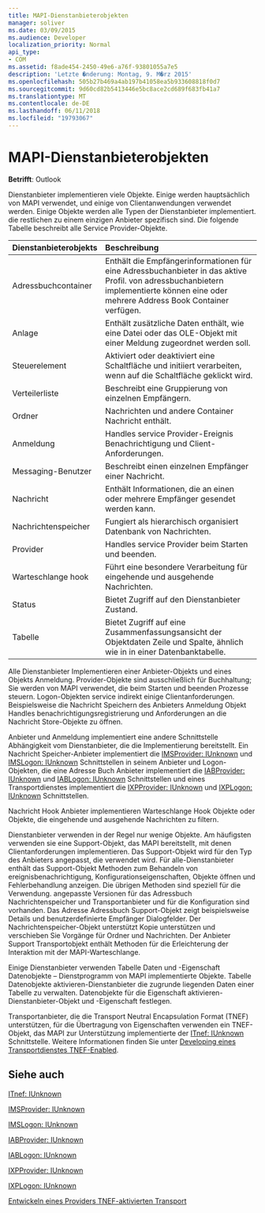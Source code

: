 ```yaml
---
title: MAPI-Dienstanbieterobjekten
manager: soliver
ms.date: 03/09/2015
ms.audience: Developer
localization_priority: Normal
api_type:
- COM
ms.assetid: f8ade454-2450-49e6-a76f-93801055a7e5
description: 'Letzte �nderung: Montag, 9. M�rz 2015'
ms.openlocfilehash: 505b27b469a4ab197b41058ea5b933608818f0d7
ms.sourcegitcommit: 9d60cd82b5413446e5bc8ace2cd689f683fb41a7
ms.translationtype: MT
ms.contentlocale: de-DE
ms.lasthandoff: 06/11/2018
ms.locfileid: "19793067"
---
```

# <a name="mapi-service-provider-objects"></a>MAPI-Dienstanbieterobjekten

  
  
**Betrifft**: Outlook 
  
Dienstanbieter implementieren viele Objekte. Einige werden hauptsächlich von MAPI verwendet, und einige von Clientanwendungen verwendet werden. Einige Objekte werden alle Typen der Dienstanbieter implementiert. die restlichen zu einem einzigen Anbieter spezifisch sind. Die folgende Tabelle beschreibt alle Service Provider-Objekte.
  
|**Dienstanbieterobjekts**|**Beschreibung**|
|:-----|:-----|
|Adressbuchcontainer  <br/> |Enthält die Empfängerinformationen für eine Adressbuchanbieter in das aktive Profil. von adressbuchanbietern implementierte können eine oder mehrere Address Book Container verfügen.  <br/> |
|Anlage  <br/> |Enthält zusätzliche Daten enthält, wie eine Datei oder das OLE-Objekt mit einer Meldung zugeordnet werden soll.  <br/> |
|Steuerelement  <br/> |Aktiviert oder deaktiviert eine Schaltfläche und initiiert verarbeiten, wenn auf die Schaltfläche geklickt wird.  <br/> |
|Verteilerliste  <br/> |Beschreibt eine Gruppierung von einzelnen Empfängern.  <br/> |
|Ordner  <br/> |Nachrichten und andere Container Nachricht enthält.  <br/> |
|Anmeldung  <br/> |Handles service Provider-Ereignis Benachrichtigung und Client-Anforderungen.  <br/> |
|Messaging-Benutzer  <br/> |Beschreibt einen einzelnen Empfänger einer Nachricht.  <br/> |
|Nachricht  <br/> |Enthält Informationen, die an einen oder mehrere Empfänger gesendet werden kann.  <br/> |
|Nachrichtenspeicher  <br/> |Fungiert als hierarchisch organisiert Datenbank von Nachrichten.  <br/> |
|Provider  <br/> |Handles service Provider beim Starten und beenden.  <br/> |
|Warteschlange hook  <br/> |Führt eine besondere Verarbeitung für eingehende und ausgehende Nachrichten.  <br/> |
|Status  <br/> |Bietet Zugriff auf den Dienstanbieter Zustand.  <br/> |
|Tabelle  <br/> |Bietet Zugriff auf eine Zusammenfassungsansicht der Objektdaten Zeile und Spalte, ähnlich wie in in einer Datenbanktabelle.  <br/> |
   
Alle Dienstanbieter Implementieren einer Anbieter-Objekts und eines Objekts Anmeldung. Provider-Objekte sind ausschließlich für Buchhaltung; Sie werden von MAPI verwendet, die beim Starten und beenden Prozesse steuern. Logon-Objekten service indirekt einige Clientanforderungen. Beispielsweise die Nachricht Speichern des Anbieters Anmeldung Objekt Handles benachrichtigungsregistrierung und Anforderungen an die Nachricht Store-Objekte zu öffnen. 
  
Anbieter und Anmeldung implementiert eine andere Schnittstelle Abhängigkeit vom Dienstanbieter, die die Implementierung bereitstellt. Ein Nachricht Speicher-Anbieter implementiert die [IMSProvider: IUnknown](imsprovideriunknown.md) und [IMSLogon: IUnknown](imslogoniunknown.md) Schnittstellen in seinem Anbieter und Logon-Objekten, die eine Adresse Buch Anbieter implementiert die [IABProvider: IUnknown](iabprovideriunknown.md) und [IABLogon: IUnknown](iablogoniunknown.md) Schnittstellen und eines Transportdienstes implementiert die [IXPProvider: IUnknown](ixpprovideriunknown.md) und [IXPLogon: IUnknown](ixplogoniunknown.md) Schnittstellen. 
  
Nachricht Hook Anbieter implementieren Warteschlange Hook Objekte oder Objekte, die eingehende und ausgehende Nachrichten zu filtern.
  
Dienstanbieter verwenden in der Regel nur wenige Objekte. Am häufigsten verwenden sie eine Support-Objekt, das MAPI bereitstellt, mit denen Clientanforderungen implementieren. Das Support-Objekt wird für den Typ des Anbieters angepasst, die verwendet wird. Für alle-Dienstanbieter enthält das Support-Objekt Methoden zum Behandeln von ereignisbenachrichtigung, Konfigurationseigenschaften, Objekte öffnen und Fehlerbehandlung anzeigen. Die übrigen Methoden sind speziell für die Verwendung. angepasste Versionen für das Adressbuch Nachrichtenspeicher und Transportanbieter und für die Konfiguration sind vorhanden. Das Adresse Adressbuch Support-Objekt zeigt beispielsweise Details und benutzerdefinierte Empfänger Dialogfelder. Der Nachrichtenspeicher-Objekt unterstützt Kopie unterstützen und verschieben Sie Vorgänge für Ordner und Nachrichten. Der Anbieter Support Transportobjekt enthält Methoden für die Erleichterung der Interaktion mit der MAPI-Warteschlange. 
  
Einige Dienstanbieter verwenden Tabelle Daten und -Eigenschaft Datenobjekte – Dienstprogramm von MAPI implementierte Objekte. Tabelle Datenobjekte aktivieren-Dienstanbieter die zugrunde liegenden Daten einer Tabelle zu verwalten. Datenobjekte für die Eigenschaft aktivieren-Dienstanbieter-Objekt und -Eigenschaft festlegen. 
  
Transportanbieter, die die Transport Neutral Encapsulation Format (TNEF) unterstützen, für die Übertragung von Eigenschaften verwenden ein TNEF-Objekt, das MAPI zur Unterstützung implementierte der [ITnef: IUnknown](itnefiunknown.md) Schnittstelle. Weitere Informationen finden Sie unter [Developing eines Transportdienstes TNEF-Enabled](developing-a-tnef-enabled-transport-provider.md). 
  
## <a name="see-also"></a>Siehe auch



[ITnef: IUnknown](itnefiunknown.md)
  
[IMSProvider: IUnknown](imsprovideriunknown.md)
  
[IMSLogon: IUnknown](imslogoniunknown.md)
  
[IABProvider: IUnknown](iabprovideriunknown.md)
  
[IABLogon: IUnknown](iablogoniunknown.md)
  
[IXPProvider: IUnknown](ixpprovideriunknown.md)
  
[IXPLogon: IUnknown](ixplogoniunknown.md)


[Entwickeln eines Providers TNEF-aktivierten Transport](developing-a-tnef-enabled-transport-provider.md)

